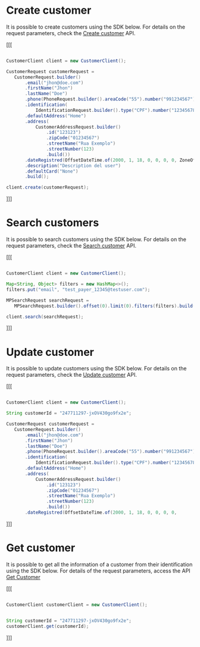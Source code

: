 # Create customer

It is possible to create customers using the SDK below. For details on the request parameters, check the [Create customer](https://www.mercadopago[FAKER][URL][DOMAIN]/developers/en/reference/customers/_customers/post) API.

[[[
```java

CustomerClient client = new CustomerClient();

CustomerRequest customerRequest =
   CustomerRequest.builder()
       .email("jhon@doe.com")
       .firstName("Jhon")
       .lastName("Doe")
       .phone(PhoneRequest.builder().areaCode("55").number("991234567").build())
       .identification(
           IdentificationRequest.builder().type("CPF").number("12345678900").build())
       .defaultAddress("Home")
       .address(
           CustomerAddressRequest.builder()
               .id("123123")
               .zipCode("01234567")
               .streetName("Rua Exemplo")
               .streetNumber(123)
               .build())
       .dateRegistred(OffsetDateTime.of(2000, 1, 18, 0, 0, 0, 0, ZoneOffset.UTC))
       .description("Description del user")
       .defaultCard("None")
       .build();

client.create(customerRequest);

```
]]]

# Search customers

It is possible to search customers using the SDK below. For details on the request parameters, check the [Search customer](https://www.mercadopago[FAKER][URL][DOMAIN]/developers/en/reference/customers/_customers_search/get) API.

[[[
```java

CustomerClient client = new CustomerClient();

Map<String, Object> filters = new HashMap<>();
filters.put("email", "test_payer_12345@testuser.com");

MPSearchRequest searchRequest =
   MPSearchRequest.builder().offset(0).limit(0).filters(filters).build();

client.search(searchRequest);


```
]]]

# Update customer

It is possible to update customers using the SDK below. For details on the request parameters, check the [Update customer](https://www.mercadopago[FAKER][URL][DOMAIN]/developers/en/reference/customers/_customers_id/put) API.

[[[
```java

CustomerClient client = new CustomerClient();

String customerId = "247711297-jxOV430go9fx2e";

CustomerRequest customerRequest =
   CustomerRequest.builder()
       .email("jhon@doe.com")
       .firstName("Jhon")
       .lastName("Doe")
       .phone(PhoneRequest.builder().areaCode("55").number("991234567").build())
       .identification(
           IdentificationRequest.builder().type("CPF").number("12345678900").build())
       .defaultAddress("Home")
       .address(
           CustomerAddressRequest.builder()
               .id("123123")
               .zipCode("01234567")
               .streetName("Rua Exemplo")
               .streetNumber(123)
               .build())
       .dateRegistred(OffsetDateTime.of(2000, 1, 18, 0, 0, 0, 0, 

```
]]] 

# Get customer

It is possible to get all the information of a customer from their identification using the SDK below. For details of the request parameters, access the API [Get Customer](https://www.mercadopago[FAKER][URL][DOMAIN]/developers/en/reference/customers/_customers_id/get)


[[[
```java

CustomerClient customerClient = new CustomerClient();


String customerId = "247711297-jxOV430go9fx2e";
customerClient.get(customerId);
```
]]]